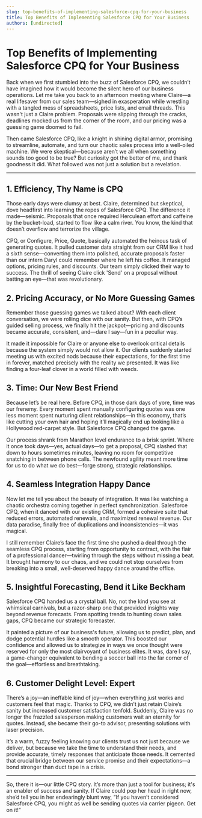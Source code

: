 ```yaml
---
slug: top-benefits-of-implementing-salesforce-cpq-for-your-business
title: Top Benefits of Implementing Salesforce CPQ for Your Business
authors: [undirected]
---
```



# Top Benefits of Implementing Salesforce CPQ for Your Business

Back when we first stumbled into the buzz of Salesforce CPQ, we couldn’t have imagined how it would become the silent hero of our business operations. Let me take you back to an afternoon meeting where Claire—a real lifesaver from our sales team—sighed in exasperation while wrestling with a tangled mess of spreadsheets, price lists, and email threads. This wasn't just a Claire problem. Proposals were slipping through the cracks, deadlines mocked us from the corner of the room, and our pricing was a guessing game doomed to fail. 

Then came Salesforce CPQ, like a knight in shining digital armor, promising to streamline, automate, and turn our chaotic sales process into a well-oiled machine. We were skeptical—because aren’t we all when something sounds too good to be true? But curiosity got the better of me, and thank goodness it did. What followed was not just a solution but a revelation. 

---

## 1. **Efficiency, Thy Name is CPQ**

Those early days were clumsy at best. Claire, determined but skeptical, dove headfirst into learning the ropes of Salesforce CPQ. The difference it made—seismic. Proposals that once required Herculean effort and caffeine by the bucket-load, started to flow like a calm river. You know, the kind that doesn’t overflow and terrorize the village.

CPQ, or Configure, Price, Quote, basically automated the heinous task of generating quotes. It pulled customer data straight from our CRM like it had a sixth sense—converting them into polished, accurate proposals faster than our intern Daryl could remember where he left his coffee. It managed options, pricing rules, and discounts. Our team simply clicked their way to success. The thrill of seeing Claire click 'Send' on a proposal without batting an eye—that was revolutionary.

## 2. **Pricing Accuracy, or No More Guessing Games**

Remember those guessing games we talked about? With each client conversation, we were rolling dice with our sanity. But then, with CPQ’s guided selling process, we finally hit the jackpot—pricing and discounts became accurate, consistent, and—dare I say—fun in a peculiar way.

It made it impossible for Claire or anyone else to overlook critical details because the system simply would not allow it. Our clients suddenly started meeting us with excited nods because their expectations, for the first time in forever, matched precisely with the reality we presented. It was like finding a four-leaf clover in a world filled with weeds.

## 3. **Time: Our New Best Friend**

Because let’s be real here. Before CPQ, in those dark days of yore, time was our frenemy. Every moment spent manually configuring quotes was one less moment spent nurturing client relationships—in this economy, that’s like cutting your own hair and hoping it’ll magically end up looking like a Hollywood red-carpet style. But Salesforce CPQ changed the game.

Our process shrank from Marathon level endurance to a brisk sprint. Where it once took days—yes, actual days—to get a proposal, CPQ slashed that down to hours sometimes minutes, leaving no room for competitive snatching in between phone calls. The newfound agility meant more time for us to do what we do best—forge strong, strategic relationships.

## 4. **Seamless Integration Happy Dance**

Now let me tell you about the beauty of integration. It was like watching a chaotic orchestra coming together in perfect synchronization. Salesforce CPQ, when it danced with our existing CRM, formed a cohesive suite that reduced errors, automated renewals, and maximized renewal revenue. Our data paradise, finally free of duplications and inconsistencies—it was magical.

I still remember Claire’s face the first time she pushed a deal through the seamless CPQ process, starting from opportunity to contract, with the flair of a professional dancer—twirling through the steps without missing a beat. It brought harmony to our chaos, and we could not stop ourselves from breaking into a small, well-deserved happy dance around the office.

## 5. **Insightful Forecasting, Bend it Like Beckham**

Salesforce CPQ handed us a crystal ball. No, not the kind you see at whimsical carnivals, but a razor-sharp one that provided insights way beyond revenue forecasts. From spotting trends to hunting down sales gaps, CPQ became our strategic forecaster. 

It painted a picture of our business's future, allowing us to predict, plan, and dodge potential hurdles like a smooth operator. This boosted our confidence and allowed us to strategize in ways we once thought were reserved for only the most clairvoyant of business elites. It was, dare I say, a game-changer equivalent to bending a soccer ball into the far corner of the goal—effortless and breathtaking.

## 6. **Customer Delight Level: Expert**

There’s a joy—an ineffable kind of joy—when everything just works and customers feel that magic. Thanks to CPQ, we didn’t just retain Claire’s sanity but increased customer satisfaction tenfold. Suddenly, Claire was no longer the frazzled salesperson making customers wait an eternity for quotes. Instead, she became their go-to advisor, presenting solutions with laser precision.

It’s a warm, fuzzy feeling knowing our clients trust us not just because we deliver, but because we take the time to understand their needs, and provide accurate, timely responses that anticipate those needs. It cemented that crucial bridge between our service promise and their expectations—a bond stronger than duct tape in a crisis.

---

So, there it is—our little CPQ story. It’s more than just a tool for business; it's an enabler of success and sanity. If Claire could pop her head in right now, she’d tell you in her endearingly blunt way, “If you haven’t considered Salesforce CPQ, you might as well be sending quotes via carrier pigeon. Get on it!”